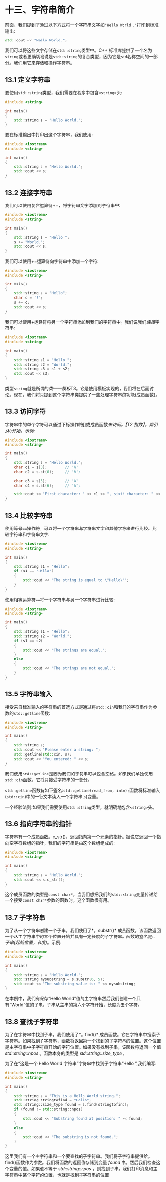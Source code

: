 # 十三、字符串简介

前面，我们提到了通过以下方式将一个字符串文字如`"Hello World` `."`打印到标准输出:

```cpp
std::cout << "Hello World.";

```

我们可以将这些文字存储在`std::string`类型中。C++ 标准库提供了一个名为`string`或者更确切地说是`std::string`的复合类型，因为它是`std`名称空间的一部分。我们用它来存储和操作字符串。

## 13.1 定义字符串

要使用`std::string`类型，我们需要在程序中包含`<string>`头:

```cpp
#include <string>

int main()
{
    std::string s = "Hello World.";
}

```

要在标准输出中打印出这个字符串，我们使用:

```cpp
#include <iostream>
#include <string>

int main()
{
    std::string s = "Hello World.";
    std::cout << s;
}

```

## 13.2 连接字符串

我们可以使用复合运算符+=，将字符串文字添加到字符串中:

```cpp
#include <iostream>
#include <string>

int main()
{
    std::string s = "Hello ";
    s += "World.";
    std::cout << s;
}

```

我们可以使用+=运算符向字符串中添加一个字符:

```cpp
#include <iostream>
#include <string>

int main()
{
    std::string s = "Hello";
    char c = '!';
    s += c;
    std::cout << s;
}

```

我们可以使用+运算符将另一个字符串添加到我们的字符串中。我们说我们*连接*字符串:

```cpp
#include <iostream>
#include <string>

int main()
{
    std::string s1 = "Hello ";
    std::string s2 = "World.";
    std::string s3 = s1 + s2;
    std::cout << s3;
}

```

类型`string`就是所谓的*类——模板*T3。它是使用模板实现的，我们将在后面讨论。现在，我们将只提到这个字符串类提供了一些处理字符串的功能(成员函数)。

## 13.3 访问字符

字符串中的单个字符可以通过下标操作符[]或成员函数*来访问。【T2 指数】。索引从`0`开始。示例:*

```cpp
#include <iostream>
#include <string>

int main()
{
    std::string s = "Hello World.";
    char c1 = s[0];        // 'H'
    char c2 = s.at(0);     // 'H';

    char c3 = s[6];        // 'W'
    char c4 = s.at(6);     // 'W';

    std::cout << "First character: " << c1 << ", sixth character: " << c3;
}

```

## 13.4 比较字符串

使用等号`==`操作符，可以将一个字符串与字符串文字和其他字符串进行比较。比较字符串和字符串文字:

```cpp
#include <iostream>
#include <string>

int main()
{
    std::string s1 = "Hello";
    if (s1 == "Hello")
    {
        std::cout << "The string is equal to \"Hello\"";
    }
}

```

使用相等运算符`==`将一个字符串与另一个字符串进行比较:

```cpp
#include <iostream>
#include <string>

int main()
{
    std::string s1 = "Hello";
    std::string s2 = "World.";
    if (s1 == s2)
    {
        std::cout << "The strings are equal.";
    }
    else
    {
        std::cout << "The strings are not equal.";
    }
}

```

## 13.5 字符串输入

接受来自标准输入的字符串的首选方式是通过将`std::cin`和我们的字符串作为参数的`std::getline`函数:

```cpp
#include <iostream>
#include <string>

int main()
{
    std::string s;
    std::cout << "Please enter a string: ";
    std::getline(std::cin, s);
    std::cout << "You entered: " << s;
}

```

我们使用`std::getline`是因为我们的字符串可以包含空格。如果我们单独使用`std::cin`函数，它将只接受字符串的一部分。

`std::getline`函数有如下签名:`std::getline(read_from, into);`函数将标准输入(`std::cin`)中的一行文本读入一个字符串(`s`)变量。

一个经验法则:如果我们需要使用`std::string`类型，就明确地包含`<string>`头。

## 13.6 指向字符串的指针

字符串有一个成员函数。c_str()，返回指向第一个元素的指针。据说它返回一个指向空字符数组的指针，我们的字符串是由这个数组组成的:

```cpp
#include <iostream>
#include <string>

int main()
{
    std::string s = "Hello World.";
    std::cout << s.c_str();
}

```

这个成员函数的类型是`const char*`，当我们想把我们的`std::string`变量传递给一个接受`const char*`参数的函数时，这个函数很有用。

## 13.7 子字符串

为了从一个字符串创建一个子串，我们使用了*。substr()* 成员函数。该函数返回一个从主字符串中的某个位置开始并具有一定长度的子字符串。函数的签名是:*。子串(起始位置，长度)*。示例:

```cpp
#include <iostream>
#include <string>

int main()
{
    std::string s = "Hello World.";
    std::string mysubstring = s.substr(6, 5);
    std::cout << "The substring value is: " << mysubstring;
}

```

在本例中，我们有保存“Hello World”值的主字符串然后我们创建一个只有“World”值的子串。子串从主串的第六个字符开始，长度为五个字符。

## 13.8 查找子字符串

为了在字符串中找到子串，我们使用了*。find()* 成员函数。它在字符串中搜索子字符串。如果找到子字符串，函数将返回第一个找到的子字符串的位置。这个位置是主字符串中子字符串开始的字符位置。如果没有找到子串，该函数将返回一个值 *std::string::npos* 。函数本身的类型是 *std::string::size_type* 。

为了在“这是一个 Hello World 字符串”字符串中找到子字符串“Hello ”,我们编写:

```cpp
#include <iostream>
#include <string>

int main()
{
    std::string s = "This is a Hello World string.";
    std::string stringtofind = "Hello";
    std::string::size_type found = s.find(stringtofind);
    if (found != std::string::npos)
    {
        std::cout << "Substring found at position: " << found;
    }
    else
    {
        std::cout << "The substring is not found.";
    }
}

```

这里我们有一个主字符串和一个要查找的子字符串。我们将子字符串提供给。find()函数作为参数。我们将函数的返回值存储到变量 *found* 中。然后我们检查这个变量的值。如果值不等于 *std::string::npos* ，则找到子串。我们打印消息和主字符串中某个字符的位置，也就是找到子字符串的位置